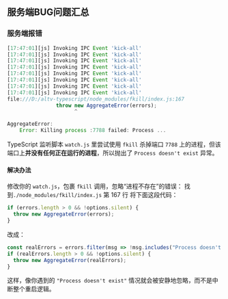 ## 服务端BUG问题汇总
### 服务端报错
```js
[17:47:01][js] Invoking IPC Event 'kick-all'
[17:47:01][js] Invoking IPC Event 'kick-all'
[17:47:01][js] Invoking IPC Event 'kick-all'
[17:47:01][js] Invoking IPC Event 'kick-all'
[17:47:01][js] Invoking IPC Event 'kick-all'
[17:47:01][js] Invoking IPC Event 'kick-all'
[17:47:01][js] Invoking IPC Event 'kick-all'
[17:47:01][js] Invoking IPC Event 'kick-all'
file:///D:/altv-typescript/node_modules/fkill/index.js:167
                throw new AggregateError(errors);
                      ^

AggregateError:
    Error: Killing process :7788 failed: Process ...
```
TypeScript 监听脚本 `watch.js` 里尝试使用 `fkill` 杀掉端口 `7788` 上的进程，但该端口上**并没有任何正在运行的进程**，所以抛出了 `Process doesn't exist` 异常。
#### 解决办法
修改你的 `watch.js`，包裹 `fkill` 调用，忽略“进程不存在”的错误：
找到`./node_modules/fkill/index.js` 第 167 行
将下面这段代码：
```ts
if (errors.length > 0 && !options.silent) {
  throw new AggregateError(errors);
}
```
改成：
```ts
const realErrors = errors.filter(msg => !msg.includes("Process doesn't exist"));
if (realErrors.length > 0 && !options.silent) {
  throw new AggregateError(realErrors);
}
```
这样，像你遇到的 `"Process doesn't exist"` 情况就会被安静地忽略，而不是中断整个重启逻辑。